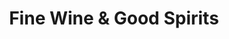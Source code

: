 ---
title: "Fine Wine & Good Spirits"
url: /indiana/fine-wine-und-good-spirits/
shop: Spirituosen
---